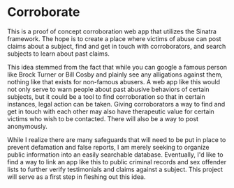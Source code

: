 # Corroborate

This is a proof of concept corroboration web app that utilizes the Sinatra framework. The hope is to create a place where victims of abuse can post claims about a subject, find and get in touch with corroborators, and search subjects to learn about past claims. 

 This idea stemmed from the fact that while you can google a famous person like Brock Turner or Bill Cosby and plainly see any alligations against them, nothing like that exists for non-famous abusers. A web app like this would not only serve to warn people about past abusive behaviors of certain subjects, but it could be a tool to find corroboration so that in certain instances, legal action can be taken. Giving corroborators a way to find and get in touch with each other may also have therapeutic value for certain victims who wish to be contacted. There will also be a way to post anonymously. 

While I realize there are many safeguards that will need to be put in place to prevent defamation and false reports, I am merely seeking to organize public information into an easily searchable database. Eventually, I'd like to find a way to link an app like this to public criminal records and sex offender lists to further verify testimonials and claims against a subject. This project will serve as a first step in fleshing out this idea.